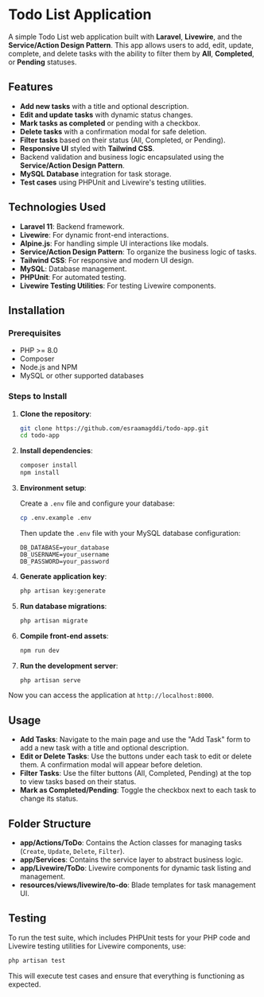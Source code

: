 # Todo List Application

A simple Todo List web application built with **Laravel**, **Livewire**, and the **Service/Action Design Pattern**. This app allows users to add, edit, update, complete, and delete tasks with the ability to filter them by **All**, **Completed**, or **Pending** statuses.

## Features

- **Add new tasks** with a title and optional description.
- **Edit and update tasks** with dynamic status changes.
- **Mark tasks as completed** or pending with a checkbox.
- **Delete tasks** with a confirmation modal for safe deletion.
- **Filter tasks** based on their status (All, Completed, or Pending).
- **Responsive UI** styled with **Tailwind CSS**.
- Backend validation and business logic encapsulated using the **Service/Action Design Pattern**.
- **MySQL Database** integration for task storage.
- **Test cases** using PHPUnit and Livewire's testing utilities.

## Technologies Used

- **Laravel 11**: Backend framework.
- **Livewire**: For dynamic front-end interactions.
- **Alpine.js**: For handling simple UI interactions like modals.
- **Service/Action Design Pattern**: To organize the business logic of tasks.
- **Tailwind CSS**: For responsive and modern UI design.
- **MySQL**: Database management.
- **PHPUnit**: For automated testing.
- **Livewire Testing Utilities**: For testing Livewire components.

## Installation

### Prerequisites

- PHP >= 8.0
- Composer
- Node.js and NPM
- MySQL or other supported databases

### Steps to Install

1. **Clone the repository**:

    ```bash
    git clone https://github.com/esraamagddi/todo-app.git
    cd todo-app
    ```

2. **Install dependencies**:

    ```bash
    composer install
    npm install
    ```

3. **Environment setup**:

    Create a `.env` file and configure your database:

    ```bash
    cp .env.example .env
    ```

    Then update the `.env` file with your MySQL database configuration:

    ```dotenv
    DB_DATABASE=your_database
    DB_USERNAME=your_username
    DB_PASSWORD=your_password
    ```

4. **Generate application key**:

    ```bash
    php artisan key:generate
    ```

5. **Run database migrations**:

    ```bash
    php artisan migrate
    ```

6. **Compile front-end assets**:

    ```bash
    npm run dev
    ```

7. **Run the development server**:

    ```bash
    php artisan serve
    ```

Now you can access the application at `http://localhost:8000`.

## Usage

- **Add Tasks**: Navigate to the main page and use the "Add Task" form to add a new task with a title and optional description.
- **Edit or Delete Tasks**: Use the buttons under each task to edit or delete them. A confirmation modal will appear before deletion.
- **Filter Tasks**: Use the filter buttons (All, Completed, Pending) at the top to view tasks based on their status.
- **Mark as Completed/Pending**: Toggle the checkbox next to each task to change its status.

## Folder Structure

- **app/Actions/ToDo**: Contains the Action classes for managing tasks (`Create`, `Update`, `Delete`, `Filter`).
- **app/Services**: Contains the service layer to abstract business logic.
- **app/Livewire/ToDo**: Livewire components for dynamic task listing and management.
- **resources/views/livewire/to-do**: Blade templates for task management UI.

## Testing

To run the test suite, which includes PHPUnit tests for your PHP code and Livewire testing utilities for Livewire components, use:

```bash
php artisan test
```
This will execute  test cases and ensure that everything is functioning as expected.

